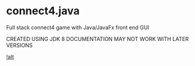 # connect4.java
Full stack connect4 game with Java/JavaFx front end GUI

CREATED USING JDK 8 DOCUMENTATION MAY NOT WORK WITH LATER VERSIONS

[!alt](https://github.com/hwanggit/hwanggit.github.io/blob/master/images/coursework/connect4.png)
